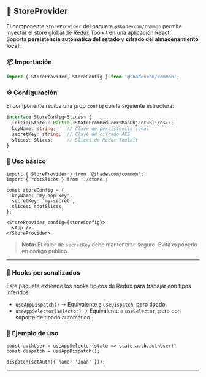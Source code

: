 ## 🔌 StoreProvider

El componente `StoreProvider` del paquete `@shadevcom/common` permite inyectar el store global de Redux Toolkit en una aplicación React.  
Soporta **persistencia automática del estado** y **cifrado del almacenamiento local**.

### 📦 Importación

```ts
import { StoreProvider, StoreConfig } from '@shadevcom/common';
```

### ⚙️ Configuración

El componente recibe una prop `config` con la siguiente estructura:

```ts
interface StoreConfig<Slices> {
  initialState?: Partial<StateFromReducersMapObject<Slices>>;
  keyName: string;    // Clave de persistencia local
  secretKey: string;  // Clave de cifrado AES
  slices: Slices;     // Slices de Redux Toolkit
}
```

### 🚀 Uso básico

```tsx
import { StoreProvider } from '@shadevcom/common';
import { rootSlices } from './store';

const storeConfig = {
  keyName: 'my-app-key',
  secretKey: 'my-secret',
  slices: rootSlices,
};

<StoreProvider config={storeConfig}>
  <App />
</StoreProvider>
```

> **Nota:** El valor de `secretKey` debe mantenerse seguro. Evita exponerlo en código público.

---

### 🧰 Hooks personalizados

Este paquete extiende los hooks típicos de Redux para trabajar con tipos inferidos:

- `useAppDispatch()` → Equivalente a `useDispatch`, pero tipado.
- `useAppSelector(selector)` → Equivalente a `useSelector`, pero con soporte de tipado automático.

### 🚀 Ejemplo de uso

```tsx
const authUser = useAppSelector(state => state.auth.authUser);
const dispatch = useAppDispatch();

dispatch(setAuth({ name: 'Juan' }));
```

---
